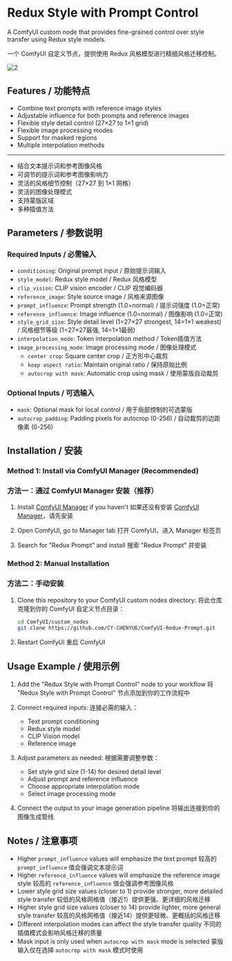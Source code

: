 # Redux Style with Prompt Control

A ComfyUI custom node that provides fine-grained control over style transfer using Redux style models.

一个 ComfyUI 自定义节点，提供使用 Redux 风格模型进行精细风格迁移控制。

![2](https://github.com/user-attachments/assets/1f961070-185a-41ed-ac31-c3cfa6684e94)


## Features / 功能特点

- Combine text prompts with reference image styles
- Adjustable influence for both prompts and reference images
- Flexible style detail control (27×27 to 1×1 grid)
- Flexible image processing modes
- Support for masked regions
- Multiple interpolation methods

---

- 结合文本提示词和参考图像风格
- 可调节的提示词和参考图像影响力
- 灵活的风格细节控制（27×27 到 1×1 网格）
- 灵活的图像处理模式
- 支持蒙版区域
- 多种插值方法

## Parameters / 参数说明

### Required Inputs / 必需输入
- `conditioning`: Original prompt input / 原始提示词输入
- `style_model`: Redux style model / Redux 风格模型
- `clip_vision`: CLIP vision encoder / CLIP 视觉编码器
- `reference_image`: Style source image / 风格来源图像
- `prompt_influence`: Prompt strength (1.0=normal) / 提示词强度 (1.0=正常)
- `reference_influence`: Image influence (1.0=normal) / 图像影响 (1.0=正常)
- `style_grid_size`: Style detail level (1=27×27 strongest, 14=1×1 weakest) / 风格细节等级 (1=27×27最强, 14=1×1最弱)
- `interpolation_mode`: Token interpolation method / Token插值方法
- `image_processing_mode`: Image processing mode / 图像处理模式
  - `center crop`: Square center crop / 正方形中心裁剪
  - `keep aspect ratio`: Maintain original ratio / 保持原始比例
  - `autocrop with mask`: Automatic crop using mask / 使用蒙版自动裁剪

### Optional Inputs / 可选输入
- `mask`: Optional mask for local control / 用于局部控制的可选蒙版
- `autocrop_padding`: Padding pixels for autocrop (0-256) / 自动裁剪的边距像素 (0-256)

## Installation / 安装

### Method 1: Install via ComfyUI Manager (Recommended)
### 方法一：通过 ComfyUI Manager 安装（推荐）

1. Install [ComfyUI Manager](https://github.com/ltdrdata/ComfyUI-Manager) if you haven't
   如果还没有安装 [ComfyUI Manager](https://github.com/ltdrdata/ComfyUI-Manager)，请先安装

2. Open ComfyUI, go to Manager tab
   打开 ComfyUI，进入 Manager 标签页

3. Search for "Redux Prompt" and install
   搜索 "Redux Prompt" 并安装

### Method 2: Manual Installation
### 方法二：手动安装

1. Clone this repository to your ComfyUI custom nodes directory:
   将此仓库克隆到你的 ComfyUI 自定义节点目录：

   ```bash
   cd ComfyUI/custom_nodes
   git clone https://github.com/CY-CHENYUE/ComfyUI-Redux-Prompt.git
   ```

2. Restart ComfyUI
   重启 ComfyUI

## Usage Example / 使用示例

1. Add the "Redux Style with Prompt Control" node to your workflow
   将 "Redux Style with Prompt Control" 节点添加到你的工作流程中

2. Connect required inputs:
   连接必需的输入：
   - Text prompt conditioning
   - Redux style model
   - CLIP Vision model
   - Reference image

3. Adjust parameters as needed:
   根据需要调整参数：
   - Set style grid size (1-14) for desired detail level
   - Adjust prompt and reference influence
   - Choose appropriate interpolation mode
   - Select image processing mode

4. Connect the output to your image generation pipeline
   将输出连接到你的图像生成管线

## Notes / 注意事项

- Higher `prompt_influence` values will emphasize the text prompt
  较高的 `prompt_influence` 值会强调文本提示词
- Higher `reference_influence` values will emphasize the reference image style
  较高的 `reference_influence` 值会强调参考图像风格
- Lower style grid size values (closer to 1) provide stronger, more detailed style transfer
  较低的风格网格值（接近1）提供更强、更详细的风格迁移
- Higher style grid size values (closer to 14) provide lighter, more general style transfer
  较高的风格网格值（接近14）提供更轻微、更概括的风格迁移
- Different interpolation modes can affect the style transfer quality
  不同的插值模式会影响风格迁移的质量
- Mask input is only used when `autocrop with mask` mode is selected
  蒙版输入仅在选择 `autocrop with mask` 模式时使用

